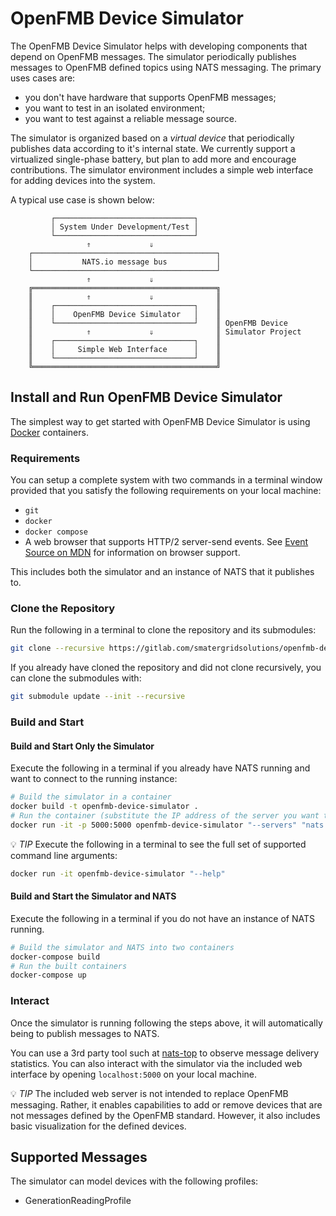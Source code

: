# OpenFMB Device Simulator

The OpenFMB Device Simulator helps with developing components that depend on
OpenFMB messages. The simulator periodically publishes messages to OpenFMB
defined topics using NATS messaging. The primary uses cases are:

* you don't have hardware that supports OpenFMB messages;
* you want to test in an isolated environment;
* you want to test against a reliable message source.

The simulator is organized based on a *virtual device* that periodically
publishes data according to it's internal state. We currently support a
virtualized single-phase battery, but plan to add more and encourage
contributions. The simulator environment includes a simple web interface for
adding devices into the system.

A typical use case is shown below:

```
         ┌───────────────────────────────┐
         │ System Under Development/Test │
         └───────────────────────────────┘
                 ⇑             ⇓
    ┌─────────────────────────────────────────┐
    │           NATS.io message bus           │
    └─────────────────────────────────────────┘
                 ⇑             ⇓
    ╔═════════════════════════════════════════╗
    ║            ⇑             ⇓              ║
    ║    ┌───────────────────────────────┐    ║
    ║    │    OpenFMB Device Simulator   │    ║
    ║    └───────────────────────────────┘    ║ OpenFMB Device
    ║            ⇑             ⇓              ║ Simulator Project
    ║    ┌───────────────────────────────┐    ║
    ║    │     Simple Web Interface      │    ║
    ║    └───────────────────────────────┘    ║
    ╚═════════════════════════════════════════╝
```

## Install and Run OpenFMB Device Simulator

The simplest way to get started with OpenFMB Device Simulator is using
[Docker](https://www.docker.com/) containers.

### Requirements

You can setup a complete system with two commands in a terminal window
provided that you satisfy the following requirements on your local machine:

* `git`
* `docker`
* `docker compose`
* A web browser that supports HTTP/2 server-send events. See
  [Event Source on MDN](https://developer.mozilla.org/en-US/docs/Web/API/Server-sent_events/Using_server-sent_events#EventSource)
  for information on browser support.

This includes both the simulator and an instance of NATS that it publishes to.

### Clone the Repository

Run the following in a terminal to clone the repository and its submodules:

```sh
git clone --recursive https://gitlab.com/smatergridsolutions/openfmb-device-simulator.git
```

If you already have cloned the repository and did not clone recursively, you can
clone the submodules with:

```sh
git submodule update --init --recursive
```

### Build and Start

#### Build and Start Only the Simulator

Execute the following in a terminal if you already have NATS running and want
to connect to the running instance:

```sh
# Build the simulator in a container
docker build -t openfmb-device-simulator .
# Run the container (substitute the IP address of the server you want to connect to)
docker run -it -p 5000:5000 openfmb-device-simulator "--servers" "nats://127.0.0.1:4222" "--verbose"
```

💡 *TIP* Execute the following in a terminal to see the full set of supported
command line arguments:

```sh
docker run -it openfmb-device-simulator "--help"
```

#### Build and Start the Simulator and NATS

Execute the following in a terminal if you do not have an instance of NATS
running.

```sh
# Build the simulator and NATS into two containers
docker-compose build
# Run the built containers
docker-compose up
```

### Interact

Once the simulator is running following the steps above, it will automatically
being to publish messages to NATS.

You can use a 3rd party tool such at
[nats-top](https://github.com/nats-io/nats-top) to observe message delivery
statistics. You can also interact with the simulator via the included web
interface by opening `localhost:5000` on your local machine.

💡 *TIP* The included web server is not intended to replace OpenFMB messaging.
Rather, it enables capabilities to add or remove devices that are not messages
defined by the OpenFMB standard. However, it also includes basic visualization
for the defined devices.

## Supported Messages

The simulator can model devices with the following profiles:

* GenerationReadingProfile
